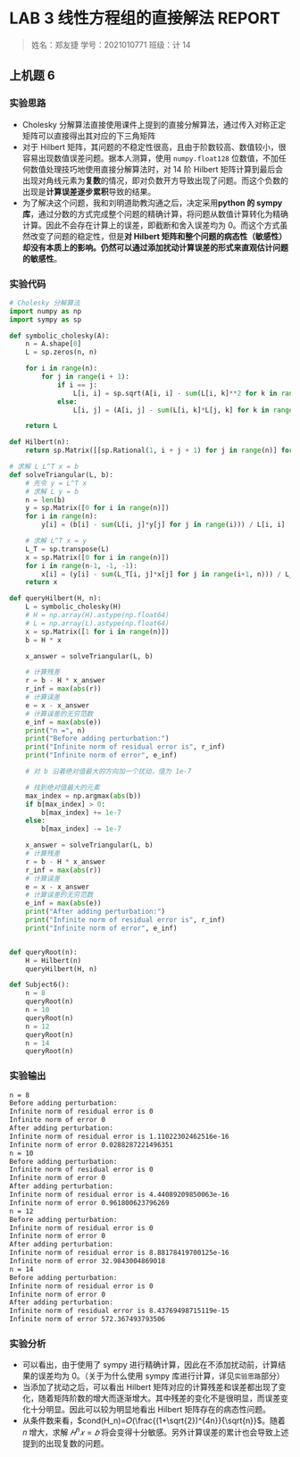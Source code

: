 # LAB 3 线性方程组的直接解法 REPORT

> 姓名：郑友捷		学号：2021010771		班级：计 14

## 上机题 6

### 实验思路

- Cholesky 分解算法直接使用课件上提到的直接分解算法，通过传入对称正定矩阵可以直接得出其对应的下三角矩阵
- 对于 Hilbert 矩阵，其问题的不稳定性很高，且由于阶数较高、数值较小，很容易出现数值误差问题。据本人测算，使用 `numpy.float128` 位数值，不加任何数值处理技巧地使用直接分解算法时，对 14 阶 Hilbert 矩阵计算到最后会出现对角线元素为**复数**的情况，即对负数开方导致出现了问题。而这个负数的出现是**计算误差逐步累积**导致的结果。
- 为了解决这个问题，我和刘明道助教沟通之后，决定采用**python 的  sympy 库**，通过分数的方式完成整个问题的精确计算，将问题从数值计算转化为精确计算。因此不会存在计算上的误差，即截断和舍入误差均为 0。而这个方式虽然改变了问题的稳定性，但是**对 Hilbert 矩阵和整个问题的病态性（敏感性）却没有本质上的影响。仍然可以通过添加扰动计算误差的形式来直观估计问题的敏感性**。



### 实验代码

```python
# Cholesky 分解算法
import numpy as np
import sympy as sp

def symbolic_cholesky(A):
    n = A.shape[0]
    L = sp.zeros(n, n)

    for i in range(n):
        for j in range(i + 1):
            if i == j:
                L[i, i] = sp.sqrt(A[i, i] - sum(L[i, k]**2 for k in range(i)))
            else:
                L[i, j] = (A[i, j] - sum(L[i, k]*L[j, k] for k in range(j))) / L[j, j]

    return L

def Hilbert(n):
    return sp.Matrix([[sp.Rational(1, i + j + 1) for j in range(n)] for i in range(n)])

# 求解 L L^T x = b
def solveTriangular(L, b):
    # 先令 y = L^T x
    # 求解 L y = b
    n = len(b)
    y = sp.Matrix([0 for i in range(n)])
    for i in range(n):
        y[i] = (b[i] - sum(L[i, j]*y[j] for j in range(i))) / L[i, i]

    # 求解 L^T x = y
    L_T = sp.transpose(L)
    x = sp.Matrix([0 for i in range(n)])
    for i in range(n-1, -1, -1):
        x[i] = (y[i] - sum(L_T[i, j]*x[j] for j in range(i+1, n))) / L_T[i, i]
    return x

def queryHilbert(H, n):
    L = symbolic_cholesky(H)
    # H = np.array(H).astype(np.float64)
    # L = np.array(L).astype(np.float64)
    x = sp.Matrix([1 for i in range(n)])
    b = H * x

    x_answer = solveTriangular(L, b)

    # 计算残差
    r = b - H * x_answer
    r_inf = max(abs(r))
    # 计算误差
    e = x - x_answer
    # 计算误差的无穷范数
    e_inf = max(abs(e))
    print("n =", n)
    print("Before adding perturbation:")
    print("Infinite norm of residual error is", r_inf)
    print("Infinite norm of error", e_inf)

    # 对 b 沿着绝对值最大的方向加一个扰动，值为 1e-7

    # 找到绝对值最大的元素
    max_index = np.argmax(abs(b))
    if b[max_index] > 0:
        b[max_index] += 1e-7
    else:
        b[max_index] -= 1e-7

    x_answer = solveTriangular(L, b)
    # 计算残差
    r = b - H * x_answer
    r_inf = max(abs(r))
    # 计算误差
    e = x - x_answer
    # 计算误差的无穷范数
    e_inf = max(abs(e))
    print("After adding perturbation:")
    print("Infinite norm of residual error is", r_inf)
    print("Infinite norm of error", e_inf)


def queryRoot(n):
    H = Hilbert(n)
    queryHilbert(H, n)

def Subject6():
    n = 8
    queryRoot(n)
    n = 10
    queryRoot(n)
    n = 12
    queryRoot(n)
    n = 14
    queryRoot(n)

```

### 实验输出

```sh
n = 8
Before adding perturbation:
Infinite norm of residual error is 0
Infinite norm of error 0
After adding perturbation:
Infinite norm of residual error is 1.11022302462516e-16
Infinite norm of error 0.0288287221496351
n = 10
Before adding perturbation:
Infinite norm of residual error is 0
Infinite norm of error 0
After adding perturbation:
Infinite norm of residual error is 4.44089209850063e-16
Infinite norm of error 0.961800623796269
n = 12
Before adding perturbation:
Infinite norm of residual error is 0
Infinite norm of error 0
After adding perturbation:
Infinite norm of residual error is 8.88178419700125e-16
Infinite norm of error 32.9843004869018
n = 14
Before adding perturbation:
Infinite norm of residual error is 0
Infinite norm of error 0
After adding perturbation:
Infinite norm of residual error is 8.43769498715119e-15
Infinite norm of error 572.367493793506
```



### 实验分析

- 可以看出，由于使用了 sympy 进行精确计算，因此在不添加扰动前，计算结果的误差均为 0。（关于为什么使用 sympy 库进行计算，详见`实验思路`部分）
- 当添加了扰动之后，可以看出 Hilbert 矩阵对应的计算残差和误差都出现了变化，随着矩阵阶数的增大而逐渐增大。其中残差的变化不是很明显，而误差变化十分明显。因此可以较为明显地看出 Hilbert 矩阵存在的病态性问题。
- 从条件数来看，$cond(H_n)=𝑂(\frac{(1+\sqrt{2})^{4n}}{\sqrt{n}}$。随着 𝑛 增大，求解 $𝐻^n𝑥=𝑏$ 将会变得十分敏感。另外计算误差的累计也会导致上述提到的出现复数的问题。

